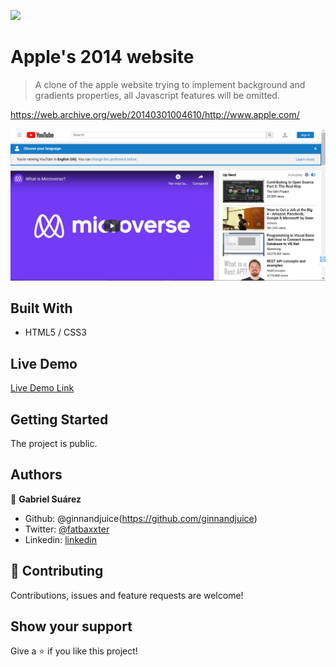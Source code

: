 ![](https://img.shields.io/badge/Microverse-blueviolet)

# Apple's 2014 website

> A clone of the apple website trying to implement background and gradients properties, all Javascript features will be omitted.

https://web.archive.org/web/20140301004610/http://www.apple.com/

![Alt text](https://github.com/GabrielJSuarez/YoutubeVideoPage/blob/master/screenshot.png?raw=true "Screenshot")

## Built With

- HTML5 / CSS3

## Live Demo

[Live Demo Link](https://gabrieljsuarez.github.io/YoutubeVideoPage/)


## Getting Started

The project is public.

## Authors

👤 **Gabriel Suárez**

- Github: @ginnandjuice(https://github.com/ginnandjuice)
- Twitter: [@fatbaxxter](https://twitter.com/fatbaxxter)
- Linkedin: [linkedin](https://www.linkedin.com/in/gabriel-su%C3%A1rez-torres-85125a1ab/)

## 🤝 Contributing

Contributions, issues and feature requests are welcome!

## Show your support

Give a ⭐️ if you like this project!

